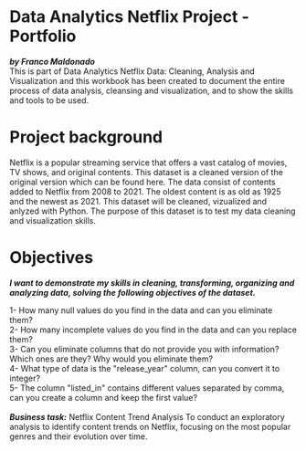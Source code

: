 # **Data Analytics Netflix Project - Portfolio**

***by Franco Maldonado*** <br>
This is part of  Data Analytics Netflix Data: Cleaning, Analysis and Visualization and this workbook has been created to document the entire process of data analysis, cleansing and visualization, and to show the skills and tools to be used.

# **Project background**
Netflix is a popular streaming service that offers a vast catalog of movies, TV shows, and original contents. This dataset is a cleaned version of the original version which can be found here. The data consist of contents added to Netflix from 2008 to 2021. The oldest content is as old as 1925 and the newest as 2021. This dataset will be cleaned, vizualized and anlyzed with Python. The purpose of this dataset is to test my data cleaning and visualization skills.

# **Objectives** 
***I want to demonstrate my skills in cleaning, transforming, organizing and analyzing data, solving the following objectives of the dataset.*** <br>

1- How many null values do you find in the data and can you eliminate them? <br>
2- How many incomplete values do you find in the data and can you replace them? <br>
3- Can you eliminate columns that do not provide you with information? Which ones are they? Why would you eliminate them? <br>
4- What type of data is the "release_year" column, can you convert it to integer? <br>
5- The column "listed_in" contains different values separated by comma, can you create a column and keep the first value? <br><br>
***Business task:*** Netflix Content Trend Analysis To conduct an exploratory analysis to identify content trends on Netflix, focusing on the most popular genres and their evolution over time.

